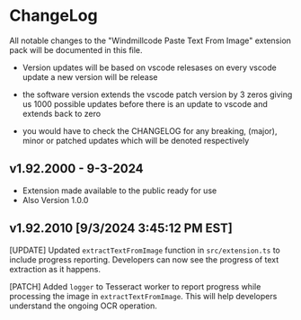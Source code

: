 # ChangeLog

All notable changes to the "Windmillcode Paste Text From Image" extension pack will be documented in this file.

* Version updates will be based on vscode relesases
on every vscode update a new version will be release

* the software version extends the vscode patch version by 3 zeros giving us
1000 possible updates before there is an update to vscode and extends back to zero

* you would have to check the CHANGELOG for any breaking, (major), minor or patched updates which will be denoted respectively


## v1.92.2000 - 9-3-2024
* Extension made available to the public ready for use
* Also Version 1.0.0

## v1.92.2010  [9/3/2024 3:45:12 PM EST]

[UPDATE] Updated `extractTextFromImage` function in `src/extension.ts` to include progress reporting. Developers can now see the progress of text extraction as it happens.

[PATCH] Added `logger` to Tesseract worker to report progress while processing the image in `extractTextFromImage`. This will help developers understand the ongoing OCR operation.
